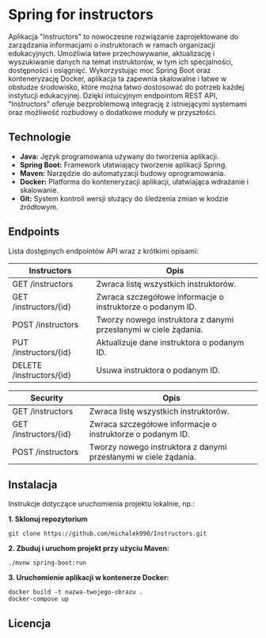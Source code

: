 
# Spring for instructors

Aplikacja "Instructors" to nowoczesne rozwiązanie zaprojektowane do zarządzania informacjami o instruktorach w ramach organizacji edukacyjnych. Umożliwia łatwe przechowywanie, aktualizację i wyszukiwanie danych na temat instruktorów, w tym ich specjalności, dostępności i osiągnięć. Wykorzystując moc Spring Boot oraz konteneryzację Docker, aplikacja ta zapewnia skalowalne i łatwe w obsłudze środowisko, które można łatwo dostosować do potrzeb każdej instytucji edukacyjnej. Dzięki intuicyjnym endpointom REST API, "Instructors" oferuje bezproblemową integrację z istniejącymi systemami oraz możliwość rozbudowy o dodatkowe moduły w przyszłości.


## Technologie

- **Java:** Język programowania używany do tworzenia aplikacji.
- **Spring Boot:** Framework ułatwiający tworzenie aplikacji Spring.
- **Maven:** Narzędzie do automatyzacji budowy oprogramowania.
- **Docker:** Platforma do konteneryzacji aplikacji, ułatwiająca wdrażanie i skalowanie.
- **Git:** System kontroli wersji służący do śledzenia zmian w kodzie źródłowym.

## Endpoints

Lista dostępnych endpointów API wraz z krótkimi opisami:

| Instructors             |Opis                                                                |
| ----------------- | ------------------------------------------------------------------ |
| GET /instructors | Zwraca listę wszystkich instruktorów. |
| GET /instructors/{id} | Zwraca szczegółowe informacje o instruktorze o podanym ID. |
| POST /instructors | Tworzy nowego instruktora z danymi przesłanymi w ciele żądania.|
| PUT /instructors/{id} | Aktualizuje dane instruktora o podanym ID. |
| DELETE /instructors/{id} |  Usuwa instruktora o podanym ID.|

| Security             |Opis                                                                |
| ----------------- | ------------------------------------------------------------------ |
| GET /instructors | Zwraca listę wszystkich instruktorów. |
| GET /instructors/{id} | Zwraca szczegółowe informacje o instruktorze o podanym ID. |
| POST /instructors | Tworzy nowego instruktora z danymi przesłanymi w ciele żądania.|



## Instalacja

Instrukcje dotyczące uruchomienia projektu lokalnie, np.:

**1. Sklonuj repozytorium**
```
git clone https://github.com/michalek990/Instructors.git
```
**2. Zbuduj i uruchom projekt przy użyciu Maven:**
```
./mvnw spring-boot:run
```
**3. Uruchomienie aplikacji w kontenerze Docker:**
```
docker build -t nazwa-twojego-obrazu .
docker-compose up
```


## Licencja

